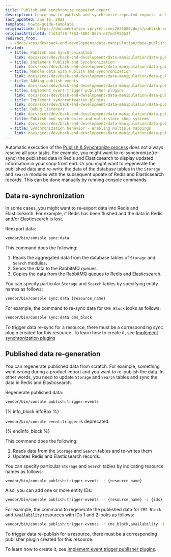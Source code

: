 ```yaml
---
title: Publish and synchronize repeated export
description: Learn how to publish and synchronize repeated exports in Spryker. Optimize backend data handling for consistent and efficient data publishing.
last_updated: Jun 16, 2021
template: howto-guide-template
originalLink: https://documentation.spryker.com/2021080/docs/publish-and-synchronize-repeated-export
originalArticleId: f1d13f30-7763-4804-8674-e87edf95653f
redirect_from:
  - /docs/scos/dev/back-end-development/data-manipulation/data-publishing/publish-and-synchronize-repeated-export.html
related:
  - title: Publish and Synchronization
    link: docs/scos/dev/back-end-development/data-manipulation/data-publishing/publish-and-synchronization.html
  - title: Implement Publish and Synchronization
    link: docs/scos/dev/back-end-development/data-manipulation/data-publishing/implement-publish-and-synchronization.html
  - title: Handle data with Publish and Synchronization
    link: docs/scos/dev/back-end-development/data-manipulation/data-publishing/handle-data-with-publish-and-synchronization.html
  - title: Adding publish events
    link: docs/scos/dev/back-end-development/data-manipulation/data-publishing/add-publish-events.html
  - title: Implement event trigger publisher plugins
    link: docs/scos/dev/back-end-development/data-manipulation/data-publishing/implement-event-trigger-publisher-plugins.html
  - title: Implement synchronization plugins
    link: docs/scos/dev/back-end-development/data-manipulation/data-publishing/implement-synchronization-plugins.html
  - title: Debug listeners
    link: docs/scos/dev/back-end-development/data-manipulation/data-publishing/debug-listeners.html
  - title: Publish and synchronize and multi-store shop systems
    link: docs/scos/dev/back-end-development/data-manipulation/data-publishing/publish-and-synchronize-and-multi-store-shop-systems.html
  - title: Synchronization behavior - enabling multiple mappings
    link: docs/scos/dev/back-end-development/data-manipulation/data-publishing/synchronization-behavior-enabling-multiple-mappings.html
---
```


Automatic execution of the [Publish & Synchronize process](/docs/dg/dev/backend-development/data-manipulation/data-publishing/handle-data-with-publish-and-synchronization.html) does not always resolve all your tasks. For example, you might want to re-synchronize(re-sync) the published data in Redis and Elasticsearch to display updated information in your shop front end. Or you might want to regenerate the published data and re-write the data of the database tables in the `Storage` and `Search` modules with the subsequent update of Redis and Elasticsearch records. This can be done manually by running console commands.

## Data re-synchronization


In some cases, you might want to re-export data into Redis and Elasticsearch. For example, if Redis has been flushed and the data in Redis and/or Elasticsearch is lost.

Reexport data:

```bash
vendor/bin/console sync:data
```

This command does the following:
1. Reads the aggregated data from the database tables of `Storage` and `Search` modules.
2. Sends the data to the RabbitMQ queues.
3. Copies the data from the RabbitMQ queues to Redis and Elasticsearch.

You can specify particular `Storage` and `Search` tables by specifying entity names as follows:

```bash
vendor/bin/console sync:data {resource_name}
```

For example, the command to re-sync data for `CMS Block` looks as follows:

```bash
vendor/bin/console sync:data cms_block
```

To trigger data re-sync for a resource, there must be a corresponding sync plugin created for this resource. To learn how to create it, see [Implement synchronization plugins](/docs/dg/dev/backend-development/data-manipulation/data-publishing/implement-synchronization-plugins.html)

## Published data re-generation


You can regenerate published data from scratch. For example, something went wrong during a product import and you want to re-publish the data. In other words, you need to update `Storage` and `Search` tables and sync the data in Redis and Elasticsearch.

Regenerate published data:

```bash
vendor/bin/console publish:trigger-events
```

{% info_block infoBox %}

`vendor/bin/console event:trigger` is deprecated.

{% endinfo_block %}

This command does the following:
1. Reads data from the `Storage` and `Search` tables and re-writes them
2. Updates Redis and Elasticsearch records.

You can specify particular `Storage` and `Search` tables by indicating resource names as follows:

```bash
vendor/bin/console publish:trigger-events -r {resource_name}
```

Also, you can add one or more entity IDs:

```bash
vendor/bin/console publish:trigger-events -r {resource_name} -i {ids}
```

For example, the command to regenerate the published data for `CMS Block` and `Availability` resources with IDs 1 and 2 looks as follows:

```bash
vendor/bin/console publish:trigger-events -r cms_block,availability -i 1,2
```

To trigger data re-publish for a resource, there must be a corresponding publisher plugin created for this resource.

To learn how to create it, see [Implement event trigger publisher plugins](/docs/dg/dev/backend-development/data-manipulation/data-publishing/implement-event-trigger-publisher-plugins.html).
